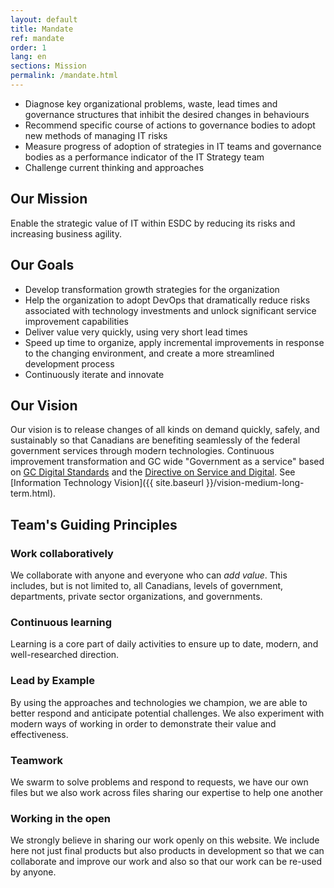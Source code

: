 ```yaml
---
layout: default
title: Mandate
ref: mandate
order: 1
lang: en
sections: Mission
permalink: /mandate.html
---
```


- Diagnose key organizational problems, waste, lead times and governance structures that inhibit the desired changes in behaviours
- Recommend specific course of actions to governance bodies to adopt new methods of managing IT risks
- Measure progress of adoption of strategies in IT teams and governance bodies as a performance indicator of the IT Strategy team
- Challenge current thinking and approaches

<!-- <img src="assets/images/our-mission.png" alt="team mission"> -->

## Our Mission

Enable the strategic value of IT within ESDC by reducing its risks and increasing business agility.

<!-- <img src="assets/images/our-goals.png" alt="team goals"> -->

## Our Goals

- Develop transformation growth strategies for the organization
- Help the organization to adopt DevOps that dramatically reduce risks associated with technology investments and unlock significant service improvement capabilities
- Deliver value very quickly, using very short lead times
- Speed up time to organize, apply incremental improvements in response to the changing environment, and create a more streamlined development process
- Continuously iterate and innovate

<!-- <img src="assets/images/our-vision.png" alt="team vision"> -->

## Our Vision

Our vision is to release changes of all kinds on demand quickly, safely, and sustainably so that Canadians are benefiting seamlessly of the federal government services through modern technologies.
Continuous improvement transformation and GC wide "Government as a service" based on [GC Digital Standards](https://www.canada.ca/en/government/system/digital-government/government-canada-digital-standards.html) and the [Directive on Service and Digital](https://www.tbs-sct.gc.ca/pol/doc-eng.aspx?id=32601).
See [Information Technology Vision]({{ site.baseurl }}/vision-medium-long-term.html).

## Team's Guiding Principles

### Work collaboratively

We collaborate with anyone and everyone who can _add value_.
This includes, but is not limited to, all Canadians, levels of government, departments, private sector organizations, and governments.

### Continuous learning

Learning is a core part of daily activities to ensure up to date, modern, and well-researched direction.

### Lead by Example

By using the approaches and technologies we champion, we are able to better respond and anticipate potential challenges.
We also experiment with modern ways of working in order to demonstrate their value and effectiveness.

### Teamwork

We swarm to solve problems and respond to requests, we have our own files but we also work across files sharing our expertise to help one another

### Working in the open

We strongly believe in sharing our work openly on this website.
We include here not just final products but also products in development so that we can collaborate and improve our work and also so that our work can be re-used by anyone.
